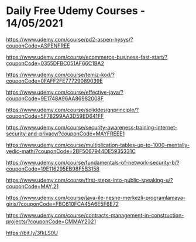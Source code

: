 # Daily Free Udemy Courses - 14/05/2021

https://www.udemy.com/course/pd2-aspen-hysys/?couponCode=ASPENFREE
https://www.udemy.com/course/ecommerce-business-fast-start/?couponCode=0355DFBC051AF66C1BA2
https://www.udemy.com/course/temiz-kod/?couponCode=0FAFF2FE77729089039E
https://www.udemy.com/course/effective-java/?couponCode=9E1748A96AA86982008F
https://www.udemy.com/course/soliddesignprinciple/?couponCode=5F78299AA3D59ED641FF
https://www.udemy.com/course/security-awareness-training-internet-security-and-privacy/?couponCode=MAYFREEE1
https://www.udemy.com/course/multiplication-tables-up-to-1000-mentally-vedic-math/?couponCode=2BF5067944DE5935331C
https://www.udemy.com/course/fundamentals-of-network-security-b/?couponCode=19E116295EB98F5B3158
https://www.udemy.com/course/first-steps-into-public-speaking-u/?couponCode=MAY.21
https://www.udemy.com/course/java-ile-nesne-merkezli-programlamaya-giris/?couponCode=FBC610FCA45A6E5F6E72
https://www.udemy.com/course/contracts-management-in-construction-projects/?couponCode=CMMAY2021
https://bit.ly/3fkLS0U
